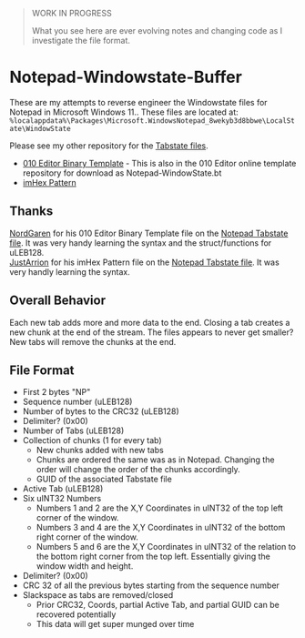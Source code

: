 > WORK IN PROGRESS
>
> What you see here are ever evolving notes and changing code as I investigate the file format.

# Notepad-Windowstate-Buffer

These are my attempts to reverse engineer the Windowstate files for Notepad in Microsoft Windows 11.. These files are located at: `%localappdata%\Packages\Microsoft.WindowsNotepad_8wekyb3d8bbwe\LocalState\WindowState`

Please see my other repository for the [Tabstate files](https://github.com/ogmini/Notepad-Tabstate-Buffer). 

- [010 Editor Binary Template](https://github.com/ogmini/Notepad-Windowstate-Buffer/tree/main/Templates/Notepad-WindowState.bt) - This is also in the 010 Editor online template repository for download as Notepad-WindowState.bt    
- [imHex Pattern](https://github.com/ogmini/Notepad-Windowstate-Buffer/blob/main/Templates/Notepad-WindowState.hexpat)

## Thanks

[NordGaren](https://github.com/Nordgaren) for his 010 Editor Binary Template file on the [Notepad Tabstate file](https://github.com/Nordgaren/tabstate-util/blob/master/TabState.bt). It was very handy learning the syntax and the struct/functions for uLEB128.     
[JustArrion](https://github.com/JustArion) for his imHex Pattern file on the [Notepad Tabstate file](https://github.com/JustArion/Notepad-Tabs/blob/main/ImHex-Patterns/NotepadTab.hexpat). It was very handly learning the syntax.   

## Overall Behavior

Each new tab adds more and more data to the end. Closing a tab creates a new chunk at the end of the stream. The files appears to never get smaller? New tabs will remove the chunks at the end.

## File Format

 - First 2 bytes "NP"
 - Sequence number (uLEB128)
 - Number of bytes to the CRC32 (uLEB128)
 - Delimiter? (0x00)
 - Number of Tabs (uLEB128)
 - Collection of chunks (1 for every tab)
   - New chunks added with new tabs
   - Chunks are ordered the same was as in Notepad. Changing the order will change the order of the chunks accordingly.
   - GUID of the associated Tabstate file
 - Active Tab (uLEB128)
 - Six uINT32 Numbers
   - Numbers 1 and 2 are the X,Y Coordinates in uINT32 of the top left corner of the window.
   - Numbers 3 and 4 are the X,Y Coordinates in uINT32 of the bottom right corner of the window.
   - Numbers 5 and 6 are the X,Y Coordinates in uINT32 of the relation to the bottom right corner from the top left. Essentially giving the window width and height.
 - Delimiter? (0x00)
 - CRC 32 of all the previous bytes starting from the sequence number
 - Slackspace as tabs are removed/closed
   - Prior CRC32, Coords, partial Active Tab, and partial GUID can be recovered potentially
   - This data will get super munged over time




